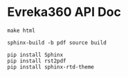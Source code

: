 # Evreka360 API Doc

```
make html
```

```
sphinx-build -b pdf source build
```

```
pip install Sphinx
pip install rst2pdf
pip install sphinx-rtd-theme
```